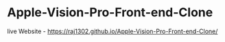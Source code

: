 # Apple-Vision-Pro-Front-end-Clone
live Website - https://raj1302.github.io/Apple-Vision-Pro-Front-end-Clone/
